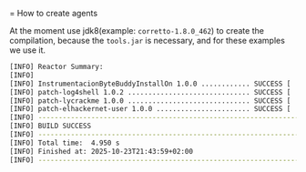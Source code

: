 = How to create agents

At the moment use jdk8(example: `corretto-1.8.0_462`) to create the compilation, because the `tools.jar` is necessary, and for these examples we use it.

```sh
[INFO] Reactor Summary:
[INFO] 
[INFO] InstrumentacionByteBuddyInstallOn 1.0.0 ............ SUCCESS [  0.390 s]
[INFO] patch-log4shell 1.0.2 .............................. SUCCESS [  2.835 s]
[INFO] patch-lycrackme 1.0.0 .............................. SUCCESS [  0.832 s]
[INFO] patch-elhackernet-user 1.0.0 ....................... SUCCESS [  0.763 s]
[INFO] ------------------------------------------------------------------------
[INFO] BUILD SUCCESS
[INFO] ------------------------------------------------------------------------
[INFO] Total time:  4.950 s
[INFO] Finished at: 2025-10-23T21:43:59+02:00
[INFO] ------------------------------------------------------------------------
```